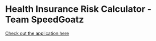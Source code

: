 # Health Insurance Risk Calculator - Team SpeedGoatz

[Check out the application here](https://salmon-meadow-01de20c10.1.azurestaticapps.net)
